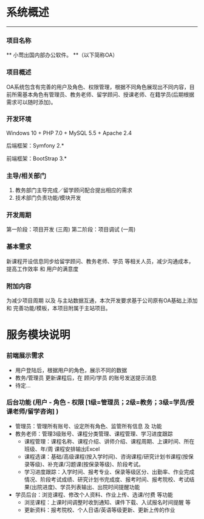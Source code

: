 # 系统概述

***


### 项目名称

** 小莺出国内部办公软件。 **（以下简称OA）


### 项目概述

OA系统包含有完善的用户及角色、权限管理，根据不同角色展现出不同内容，目前所需基本角色有管理员、教务老师、留学顾问、授课老师、在籍学员(后期根据需求可以随时添加)。


### 开发环境

Windows 10 + PHP 7.0 + MySQL 5.5 + Apache 2.4 

后端框架：Symfony 2.*

前端框架：BootStrap 3.*


### 主导/相关部门

1. 教务部门主导完成／留学顾问配合提出相应的需求
2. 技术部门负责功能/模块开发


### 开发周期

第一阶段：项目开发 (三周)
第二阶段：项目调试 (一周)


### 基本需求

新课程开设信息同步给留学顾问、教务老师、学员 等相关人员，减少沟通成本，提高工作效率 和 用户的满意度


### 附加内容

为减少项目周期 以及 与主站数据互通，本次开发要求基于公司原有OA基础上添加 和 完善功能/模板，本项目附属于主站项目。



# 服务模块说明

### 前端展示需求

* 用户登陆后，根据用户的角色，展示不同的数据
* 教务/管理员 更新课程后，在 顾问/学员 的账号发送提示消息
* 待定...

### 后台功能 (用户 - 角色 - 权限 [1级=管理员；2级=教务；3级=学员/授课老师/留学咨询] )

* 管理员：管理所有账号、设定所有角色、监管所有信息 及 功能
* 教务老师：管理3级账号、课程分类管理、课程管理、学习进度跟踪
    * 课程管理：课程名称、课程介绍、讲师介绍、课程周期、上课时间、所在班级、年/周 课程安排输出Excel
    * 课程选课：基础/高级课程(按入学时间)、咨询课程/研究计划书课程(按保录等级)、补充课/习题课(按保录等级)、阶段考试。
    * 学习进度跟踪：入学时间、报考专业、保录等级区分、出勤率、作业完成情况、阶段考试成绩、研究计划书完成度、报考时间、报考院校、考试结果(出院进度)、学员列表输出、出院时间提醒功能
* 学员后台：浏览课程、修改个人资料、作业上传、选课/付费 等功能
    * 浏览课程：上课时间调整时收到通知、课件下载、入试报名时间提醒 等
    * 更新资料：报考院校、个人日语/英语等级更新、更新上传的作业